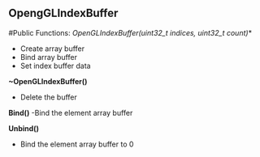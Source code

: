 ## OpengGLIndexBuffer

#Public Functions:
**OpenGLIndexBuffer(uint32_t* indices, uint32_t count)**
- Create array buffer
- Bind array buffer
- Set index buffer data

**~OpenGLIndexBuffer()**
- Delete the buffer

**Bind()**
-Bind the element array buffer

**Unbind()**
- Bind the element array buffer to 0
